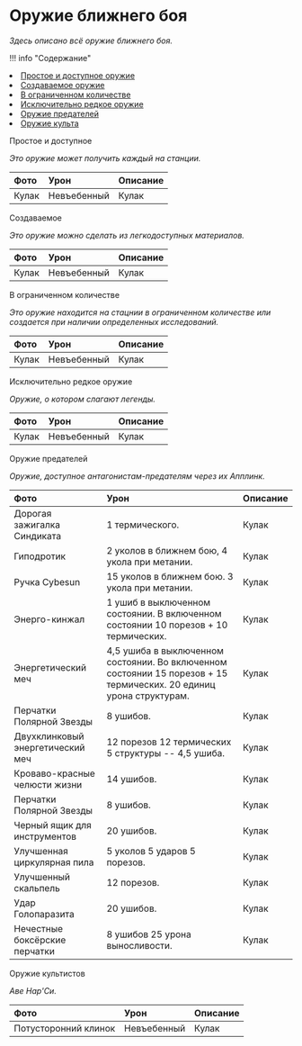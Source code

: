 # Оружие ближнего боя

*Здесь описано всё оружие ближнего боя.*

!!! info "Содержание"
    <li>[Простое и доступное оружие](#title1) 
    <li>[Создаваемое оружие](#title2)
    <li>[В ограниченном количестве](#title3)
    <li>[Исключительно редкое оружие](#title4)
    <li>[Оружие предателей](#title5)
    <li>[Оружие культа](#title6)

<a id="title1">Простое и доступное</a>

*Это оружие может получить каждый на станции.*

| Фото   |      Урон      |  Описание |
|:----------|:-------------|:------|
| Кулак |  Невъебенный | Кулак |

<a id="title2">Создаваемое</a>

*Это оружие можно сделать из легкодоступных материалов.*

| Фото   |      Урон      |  Описание |
|:----------|:-------------|:------|
| Кулак |  Невъебенный | Кулак |

<a id="title3">В ограниченном количестве</a>

*Это оружие находится на стацнии в ограниченном количестве или создается при наличии определенных исследований.*

| Фото   |      Урон      |  Описание |
|:----------|:-------------|:------|
| Кулак |  Невъебенный | Кулак |

<a id="title4">Исключительно редкое оружие</a>

*Оружие, о котором слагают легенды.*


| Фото   |      Урон      |  Описание |
|:----------|:-------------|:------|
| Кулак |  Невъебенный | Кулак |

<a id="title5">Оружие предателей</a>

*Оружие, доступное антагонистам-предателям через их Апплинк.*


| Фото   |      Урон      |  Описание |
|:----------|:-------------|:------|
| Дорогая зажигалка Синдиката |  1 термического. | Кулак |
| Гиподротик |  2 уколов в ближнем бою, 4 укола при метании. | Кулак |
| Ручка Cybesun | 15 уколов в ближнем бою. 3 укола при метании. | Кулак |
| Энерго-кинжал | 1 ушиб в выключенном состоянии.  В включенном состоянии 10 порезов + 10 термических. | Кулак |
| Энергетический меч |  4,5 ушиба в выключенном состоянии.  Во включенном состоянии 15 порезов + 15 термических. 20 единиц урона структурам. | Кулак |
| Перчатки Полярной Звезды |  8 ушибов. | Кулак |
| Двухклинковый энергетический меч | 12 порезов 12 термических  5 структуры  -- 4,5 ушиба. | Кулак |
| Кроваво-красные челюсти жизни |  14 ушибов. | Кулак |
| Перчатки Полярной Звезды |  8 ушибов. | Кулак |
| Черный ящик для инструментов |  20 ушибов. | Кулак |
| Улучшенная циркулярная пила |  5 уколов 5 ударов 5 порезов. | Кулак |
| Улучшенный скальпель |  12 порезов. | Кулак |
| Удар Голопаразита |  20 ушибов. | Кулак |
| Нечестные боксёрские перчатки |  8 ушибов 25 урона выносливости. | Кулак |




<a id="title6">Оружие культистов</a>

*Аве Нар'Си.*

| Фото   |      Урон      |  Описание |
|:----------|:-------------|:------|
| Потусторонний клинок |  Невъебенный | Кулак |

